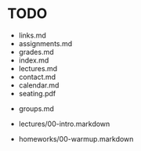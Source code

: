 # TODO

+ links.md
+ assignments.md
+ grades.md      
+ index.md       
+ lectures.md    
+ contact.md     
+ calendar.md    
+ seating.pdf

- groups.md
+ lectures/00-intro.markdown
- homeworks/00-warmup.markdown
